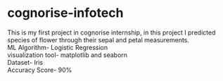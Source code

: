 # cognorise-infotech
This is my first project in cognorise internship, in this project I predicted species of flower through their sepal and petal measurements.
<br>
ML Algorithm- Logistic Regression
<br>
visualization tool- matplotlib and seaborn
<br>
Dataset- Iris
<br>
Accuracy Score- 90%

